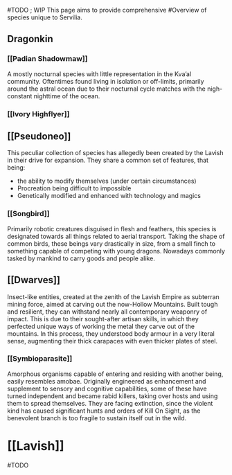 #TODO ; WIP
This page aims to provide comprehensive #Overview of species unique to Servilia.
## Dragonkin
### [[Padian Shadowmaw]]
A mostly nocturnal species with little representation in the Kva’al community. 
Oftentimes found living in isolation or off-limits, primarily around the astral ocean due to their nocturnal cycle matches with the nigh-constant nighttime of the ocean. 
### [[Ivory Highflyer]]
## [[Pseudoneo]]
This peculiar collection of species has allegedly been created by the Lavish in their drive for expansion.
They share a common set of features, that being:
- the ability to modify themselves (under certain circumstances)
- Procreation being difficult to impossible
- Genetically modified and enhanced with technology and magics
### [[Songbird]]
Primarily robotic creatures disguised in flesh and feathers, this species is designated towards all things related to aerial transport.
Taking the shape of common birds, these beings vary drastically in size, from a small finch to something capable of competing with young dragons. 
Nowadays commonly tasked by mankind to carry goods and people alike. 
## [[Dwarves]]
Insect-like entities, created at the zenith of the Lavish Empire as subterran mining force, aimed at carving out the now-Hollow Mountains. 
Built tough and resilient, they can withstand nearly all contemporary weaponry of impact. 
This is due to their sought-after artisan skills, in which they perfected unique ways of working the metal they carve out of the mountains. In this process, they understood body armour in a very literal sense, augmenting their thick carapaces with even thicker plates of steel. 
### [[Symbioparasite]]
Amorphous organisms capable of entering and residing with another being, easily resembles amobae. Originally engineered as enhancement and supplement to sensory and cognitive capabilities, some of these have turned independent and became rabid killers, taking over hosts and using them to spread themselves.
They are facing extinction, since the violent kind has caused significant hunts and orders of Kill On Sight, as the benevolent branch is too fragile to sustain itself out in the wild. 

# [[Lavish]]
#TODO 